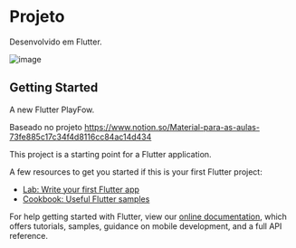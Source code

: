 # Projeto
Desenvolvido em Flutter. 


![image](https://user-images.githubusercontent.com/15915765/130448710-c9926ba8-6a32-4fac-a18f-52c4701c8188.png)


## Getting Started
A new Flutter PlayFow.

Baseado no projeto
https://www.notion.so/Material-para-as-aulas-73fe885c17c34f4d8116cc84ac14d434

This project is a starting point for a Flutter application.

A few resources to get you started if this is your first Flutter project:

- [Lab: Write your first Flutter app](https://flutter.dev/docs/get-started/codelab)
- [Cookbook: Useful Flutter samples](https://flutter.dev/docs/cookbook)

For help getting started with Flutter, view our
[online documentation](https://flutter.dev/docs), which offers tutorials,
samples, guidance on mobile development, and a full API reference.

